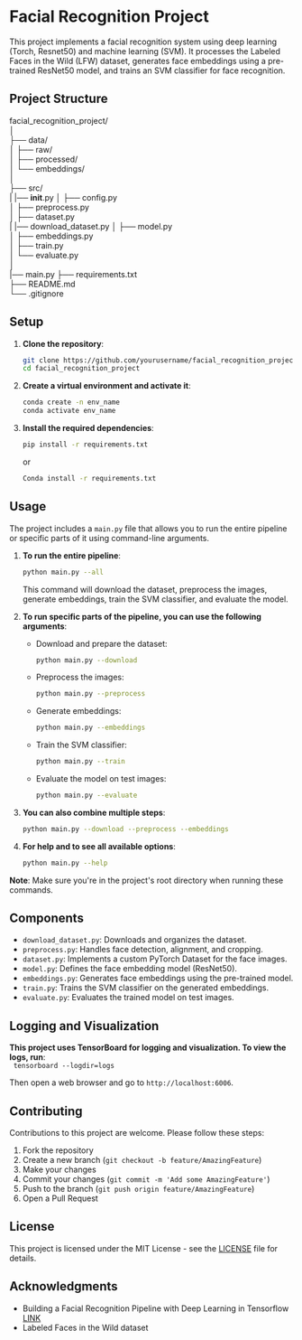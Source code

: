 # Facial Recognition Project

This project implements a facial recognition system using deep learning (Torch, Resnet50) and machine learning (SVM). It processes the Labeled Faces in the Wild (LFW) dataset, generates face embeddings using a pre-trained ResNet50 model, and trains an SVM classifier for face recognition.

## Project Structure

facial_recognition_project/  
│  
├── data/  
│ ├── raw/  
│ ├── processed/  
│ └── embeddings/  
│  
├── src/  
| |── __init__.py
│ ├── config.py  
│ ├── preprocess.py  
│ ├── dataset.py  
| |── download_dataset.py
│ ├── model.py  
│ ├── embeddings.py  
│ ├── train.py  
│ └── evaluate.py   
│  
|── main.py
├── requirements.txt  
├── README.md  
└── .gitignore  


## Setup

1. **Clone the repository**:
    ```bash
    git clone https://github.com/yourusername/facial_recognition_project.git  
    cd facial_recognition_project
    ```

2. **Create a virtual environment and activate it**:  
    ```bash
    conda create -n env_name
    conda activate env_name  
    ```

3. **Install the required dependencies**:  
    ```bash
    pip install -r requirements.txt   
    ```
    or
    ```bash
    Conda install -r requirements.txt
    ```

## Usage

The project includes a `main.py` file that allows you to run the entire pipeline or specific parts of it using command-line arguments.

1. **To run the entire pipeline**:
    ```bash
    python main.py --all
    ```
    This command will download the dataset, preprocess the images, generate embeddings, train the SVM classifier, and evaluate the model.

2. **To run specific parts of the pipeline, you can use the following arguments**:

   - Download and prepare the dataset:
     ```bash
     python main.py --download
     ```

   - Preprocess the images:
     ```bash
     python main.py --preprocess
     ```

   - Generate embeddings:
     ```bash
     python main.py --embeddings
     ```

   - Train the SVM classifier:
     ```bash
     python main.py --train
     ```

   - Evaluate the model on test images:
     ```bash
     python main.py --evaluate
     ```

3. **You can also combine multiple steps**:
    ```bash
    python main.py --download --preprocess --embeddings
    ```

4. **For help and to see all available options**:
    ```bash
    python main.py --help
    ```

**Note**: Make sure you're in the project's root directory when running these commands.

## Components

- `download_dataset.py`: Downloads and organizes the dataset.
- `preprocess.py`: Handles face detection, alignment, and cropping.
- `dataset.py`: Implements a custom PyTorch Dataset for the face images.
- `model.py`: Defines the face embedding model (ResNet50).
- `embeddings.py`: Generates face embeddings using the pre-trained model.
- `train.py`: Trains the SVM classifier on the generated embeddings.
- `evaluate.py`: Evaluates the trained model on test images.

## Logging and Visualization

**This project uses TensorBoard for logging and visualization. To view the logs, run**:  
    ``` 
    tensorboard --logdir=logs
    ```  

Then open a web browser and go to `http://localhost:6006`.

## Contributing

Contributions to this project are welcome. Please follow these steps:

1. Fork the repository
2. Create a new branch (`git checkout -b feature/AmazingFeature`)
3. Make your changes
4. Commit your changes (`git commit -m 'Add some AmazingFeature'`)
5. Push to the branch (`git push origin feature/AmazingFeature`)
6. Open a Pull Request

## License

This project is licensed under the MIT License - see the [LICENSE](LICENSE) file for details.

## Acknowledgments

- Building a Facial Recognition Pipeline with Deep Learning in Tensorflow [LINK](https://hackernoon.com/building-a-facial-recognition-pipeline-with-deep-learning-in-tensorflow-66e7645015b8)
- Labeled Faces in the Wild dataset


